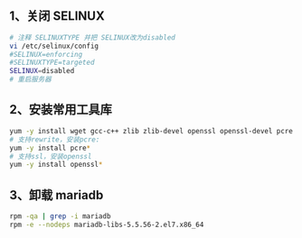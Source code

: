 

## 1、关闭 SELINUX
```bash
# 注释 SELINUXTYPE 并把 SELINUX改为disabled
vi /etc/selinux/config
#SELINUX=enforcing
#SELINUXTYPE=targeted
SELINUX=disabled
# 重启服务器
```

## 2、安装常用工具库
```bash
yum -y install wget gcc-c++ zlib zlib-devel openssl openssl-devel pcre pcre-devel
# 支持rewrite，安装pcre:
yum -y install pcre*
# 支持ssl，安装openssl
yum -y install openssl*
```


## 3、卸载  mariadb
```bash
rpm -qa | grep -i mariadb
rpm -e --nodeps mariadb-libs-5.5.56-2.el7.x86_64
```